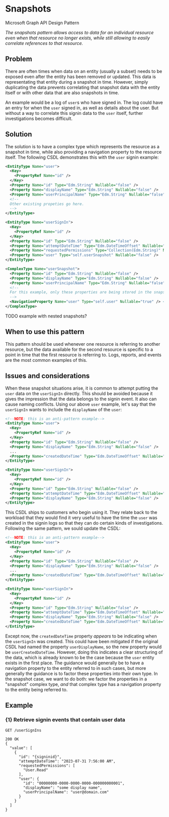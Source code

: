 # Snapshots

Microsoft Graph API Design Pattern

*The snapshots pattern allows access to data for an individual resource even when that resource no longer exists, while still allowing to easily correlate references to that resource.*

## Problem

There are often times when data on an entity (usually a subset) needs to be exposed even after the entity has been removed or updated. 
This data is representating that entity during a snapshot in time. 
However, simply duplicating the data prevents correlating that snapshot data with the entity itself or with other data that are also snapshots in time.

An example would be a log of `user`s who have signed in.
The log could have an entry for when the `user` signed in, as well as details about the user.
But without a way to correlate this signin data to the `user` itself, further investigations becomes difficult.

## Solution

The solution is to have a complex type which represents the resource as a snapshot in time, while also providing a navigation property to the resource itself.
The following CSDL demonstrates this with the `user` signin example:

```xml
<EntityType Name="user">
  <Key>
    <PropertyRef Name="id" />
  </Key>
  <Property Name="id" Type="Edm.String" Nullable="false" />
  <Property Name="displayName" Type="Edm.String" Nullable="false" />
  <Property Name="userPrincipalName" Type="Edm.String" Nullable="false" />
  <!--
  Other existing propeties go here.
  -->
</EntityType>

<EntityType Name="userSignIn">
  <Key>
    <PropertyRef Name="id" />
  </Key>
  <Property Name="id" Type="Edm.String" Nullable="false" />
  <Property Name="attemptDateTime" Type="Edm.DateTimeOffset" Nullable="false" />
  <Property Name="requestedPermissions" Type="Collection(Edm.String)" Nullable="false" />
  <Property Name="user" Type="self.userSnapshot" Nullable="false" />
</EntityType>

<ComplexType Name="userSnapshot">
  <Property Name="id" Type="Edm.String" Nullable="false" />
  <Property Name="displayName" Type="Edm.String" Nullable="false" />
  <Property Name="userPrincipalName" Type="Edm.String" Nullable="false" />
  <!--
  For this example, only these properties are being stored in the snapshot. Any subset of properties from `user` is valid to store in a snapshot type. The properties should have the same names, types, nullability, etc. as the entity that is referred to.
  -->
  <NavigationProperty Name="user" Type="self.user" Nullable="true" /> <!--This is nullable because the user may no longer exist.-->
</ComplexType>
```

TODO example with nested snapshots?

## When to use this pattern

This pattern should be used whenever one resource is referring to another resource, but the data available for the second resource is specific to a point in time that the first resource is referring to.
Logs, reports, and events are the most common examples of this. 

## Issues and considerations

When these snapshot situations arise, it is common to attempt putting the `user` data on the `userSignIn` directly.
This should be avoided because it gives the impression that the data belongs to the signin event.
It also can cause naming conflicts.
Using our above `user` example, let's say that the `userSignIn` wants to include the `displayName` of the `user`:

```xml
<!--NOTE: this is an anti-pattern example-->
<EntityType Name="user">
  <Key>
    <PropertyRef Name="id" />
  </Key>
  <Property Name="id" Type="Edm.String" Nullable="false" />
  <Property Name="displayName" Type="Edm.String" Nullable="false" />
  ...
  <Property Name="createdDateTime" Type="Edm.DateTimeOffset" Nullable="false" />
</EntityType>

<EntityType Name="userSignIn">
  <Key>
    <PropertyRef Name="id" />
  </Key>
  <Property Name="id" Type="Edm.String" Nullable="false" />
  <Property Name="attemptDateTime" Type="Edm.DateTimeOffset" Nullable="false" />
  <Property Name="displayName" Type="Edm.String" Nullable="false" />
</EntityType>
```

This CSDL ships to customers who begin using it.
They relate back to the workload that they would find it very useful to have the time the `user` was created in the signin logs so that they can do certain kinds of investigations.
Following the same pattern, we sould update the CSDL:

```xml
<!--NOTE: this is an anti-pattern example-->
<EntityType Name="user">
  <Key>
    <PropertyRef Name="id" />
  </Key>
  <Property Name="id" Type="Edm.String" Nullable="false" />
  <Property Name="displayName" Type="Edm.String" Nullable="false" />
  ...
  <Property Name="createdDateTime" Type="Edm.DateTimeOffset" Nullable="false" />
</EntityType>

<EntityType Name="userSignIn">
  <Key>
    <PropertyRef Name="id" />
  </Key>
  <Property Name="id" Type="Edm.String" Nullable="false" />
  <Property Name="attemptDateTime" Type="Edm.DateTimeOffset" Nullable="false" />
  <Property Name="displayName" Type="Edm.String" Nullable="false" />
  <Property Name="createdDateTime" Type="Edm.DateTimeOffset" Nullable="false" />
</EntityType>
```

Except now, the `createdDateTime` property *appears* to be indicating when the `userSignIn` was created.
This could have been mitigated if the original CSDL had named the property `userDisplayName`, so the new property would be `userCreatedDateTime`.
However, doing this indicates a clear structuring of the data, which is already known to be the case because the `user` entity exists in the first place.
The guidance would generally be to have a navigation property to the entity referred to in such cases, but more generally the guidance is to factor these properties into their own type.
In the snapshot case, we want to do both: we factor the properties in a "snapshot" complex type, *and* that complex type has a navigation property to the entity being referred to.

## Example

### {1} Retrieve signin events that contain user data

```HTTP
GET /userSignIns

200 OK
{
  "value": [
    {
      "id": "{signinid}",
      "attemptDateTime": "2023-07-31 7:56:00 AM",
      "requestedPermissions": [
        "User.Read"
      ],
      "user": {
        "id": "00000000-0000-0000-0000-000000000001",
        "displayName": "some display name",
        "userPrincipalName": "user@domain.com"
      }
    }
  ]
}
```
